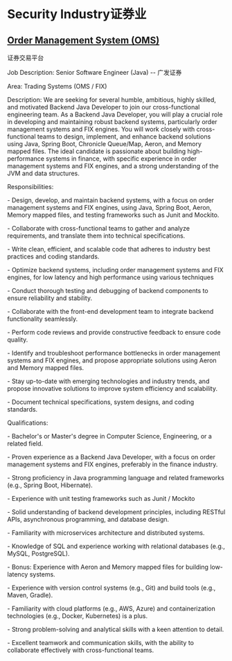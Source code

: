 # Security Industry证券业

## [Order Management System (OMS)](https://www.investopedia.com/terms/o/oms.asp)

证券交易平台



Job Description: Senior Software Engineer (Java)  -- 广发证券

Area:  Trading Systems (OMS / FIX)

 

Description:  We are seeking for several humble, ambitious, highly skilled, and motivated Backend Java Developer to join our cross-functional engineering team. As a Backend Java Developer, you will play a crucial role in developing and maintaining robust backend systems, particularly order management systems and FIX engines. You will work closely with cross-functional teams to design, implement, and enhance backend solutions using Java, Spring Boot, Chronicle Queue/Map, Aeron, and Memory mapped files. The ideal candidate is passionate about building high-performance systems in finance, with specific experience in order management systems and FIX engines, and a strong understanding of the JVM and data structures. 

 

Responsibilities: 

\- Design, develop, and maintain backend systems, with a focus on order management systems and FIX engines, using Java, Spring Boot, Aeron, Memory mapped files, and testing frameworks such as Junit and Mockito.

\- Collaborate with cross-functional teams to gather and analyze requirements, and translate them into technical specifications. 

\- Write clean, efficient, and scalable code that adheres to industry best practices and coding standards. 

\- Optimize backend systems, including order management systems and FIX engines, for low latency and high performance using various techniques

\- Conduct thorough testing and debugging of backend components to ensure reliability and stability. 

\- Collaborate with the front-end development team to integrate backend functionality seamlessly.

\- Perform code reviews and provide constructive feedback to ensure code quality. 

\- Identify and troubleshoot performance bottlenecks in order management systems and FIX engines, and propose appropriate solutions using Aeron and Memory mapped files. 

\- Stay up-to-date with emerging technologies and industry trends, and propose innovative solutions to improve system efficiency and scalability. 

\- Document technical specifications, system designs, and coding standards. 

 

Qualifications: 

\- Bachelor's or Master's degree in Computer Science, Engineering, or a related field. 

\- Proven experience as a Backend Java Developer, with a focus on order management systems and FIX engines, preferably in the finance industry. 

\- Strong proficiency in Java programming language and related frameworks (e.g., Spring Boot, Hibernate).

\- Experience with unit testing frameworks such as Junit / Mockito

\- Solid understanding of backend development principles, including RESTful APIs, asynchronous programming, and database design. 

\- Familiarity with microservices architecture and distributed systems.

\- Knowledge of SQL and experience working with relational databases (e.g., MySQL, PostgreSQL).

\- Bonus:  Experience with Aeron and Memory mapped files for building low-latency systems. 

\- Experience with version control systems (e.g., Git) and build tools (e.g., Maven, Gradle). 

\- Familiarity with cloud platforms (e.g., AWS, Azure) and containerization technologies (e.g., Docker, Kubernetes) is a plus. 

\- Strong problem-solving and analytical skills with a keen attention to detail.

\- Excellent teamwork and communication skills, with the ability to collaborate effectively with cross-functional teams. 

 